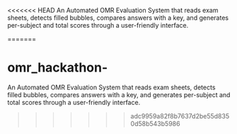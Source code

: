 <<<<<<< HEAD
An Automated OMR Evaluation System that reads exam sheets, detects filled bubbles, compares answers with a key, and generates per-subject and total scores through a user-friendly interface.

=======
# omr_hackathon-
An Automated OMR Evaluation System that reads exam sheets, detects filled bubbles, compares answers with a key, and generates per-subject and total scores through a user-friendly interface.
>>>>>>> adc9959a82f8b7637d2be55d8350d58b543b5986
